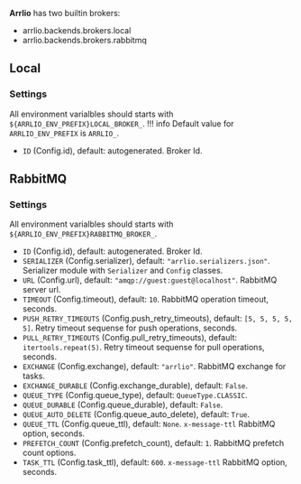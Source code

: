 **Arrlio** has two builtin brokers:

- arrlio.backends.brokers.local
- arrlio.backends.brokers.rabbitmq


## Local

### Settings

All environment varialbles should starts with `${ARRLIO_ENV_PREFIX}LOCAL_BROKER_`.
!!! info 
    Default value for `ARRLIO_ENV_PREFIX` is `ARRLIO_`.

- `ID` (Config.id), default: autogenerated. Broker Id.


## RabbitMQ

### Settings

All environment varialbles should starts with `${ARRLIO_ENV_PREFIX}RABBITMQ_BROKER_`.

- `ID` (Config.id), default: autogenerated. Broker Id.
- `SERIALIZER` (Config.serializer), default: `"arrlio.serializers.json"`. Serializer module with `Serializer` and `Config` classes.
- `URL` (Config.url), default: `"amqp://guest:guest@localhost"`. RabbitMQ server url.
- `TIMEOUT` (Config.timeout), default: `10`. RabbitMQ operation timeout, seconds.
- `PUSH_RETRY_TIMEOUTS` (Config.push_retry_timeouts), default: `[5, 5, 5, 5, 5]`. Retry timeout sequense for push operations, seconds.
- `PULL_RETRY_TIMEOUTS` (Config.pull_retry_timeouts), default: `itertools.repeat(5)`. Retry timeout sequense for pull operations, seconds.
- `EXCHANGE` (Config.exchange), default: `"arrlio"`. RabbitMQ exchange for tasks.
- `EXCHANGE_DURABLE` (Config.exchange_durable), default: `False`.
- `QUEUE_TYPE` (Config.queue_type), default: `QueueType.CLASSIC`.
- `QUEUE_DURABLE` (Config.queue_durable), default: `False`.
- `QUEUE_AUTO_DELETE` (Config.queue_auto_delete), default: `True`.
- `QUEUE_TTL` (Config.queue_ttl), default: `None`. `x-message-ttl` RabbitMQ option, seconds.
- `PREFETCH_COUNT` (Config.prefetch_count), default: `1`. RabbitMQ prefetch count options.
- `TASK_TTL` (Config.task_ttl), default: `600`. `x-message-ttl` RabbitMQ option, seconds.
